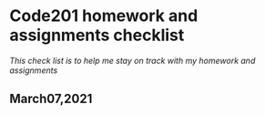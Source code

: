 # **Code201 homework and assignments checklist**
*This check list is to help me stay on track with my homework and assignments*


## **March07,2021**



